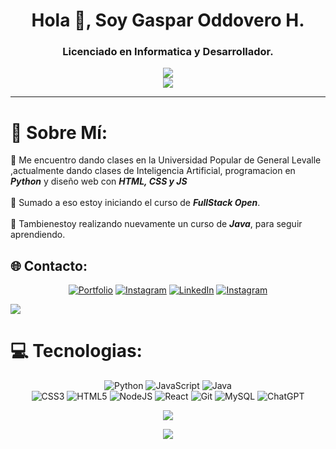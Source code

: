 
<h1 align="center">Hola 👋, Soy Gaspar Oddovero H.</h1>
<h3 align="center">Licenciado en Informatica y Desarrollador.</h3> 
<div align = "center">

[![](https://visitcount.itsvg.in/api?id=Goddovero&icon=5&color=6)](https://visitcount.itsvg.in)
<br>
![](https://github-readme-streak-stats.herokuapp.com/?user=Goddovero&theme=dark&hide_border=false)
</div>

---
# 💫 Sobre Mí: 
🔭 
Me encuentro dando clases en la Universidad Popular de General Levalle ,actualmente dando clases de Inteligencia Artificial, programacion en ***Python*** y diseño web con ***HTML, CSS y JS***
<br><br>
🌱 Sumado a eso estoy iniciando el curso de ***FullStack Open***.
<br><br>
👯 Tambienestoy realizando nuevamente un curso de ***Java***, para seguir aprendiendo.


## 🌐 Contacto:
<div align="center">

[![Portfolio](https://img.shields.io/badge/Portfolio-%23000000.svg?style=for-the-badge&logo=firefox&logoColor=#FF7139)](https://gasparoddovero-portfolio.netlify.app/)
[![Instagram](https://img.shields.io/badge/Instagram-%23E4405F.svg?style=for-the-badge&logo=Instagram&logoColor=white)](https://instagram.com/gasparoddovero)
[![LinkedIn](https://img.shields.io/badge/linkedin-%230077B5.svg?style=for-the-badge&logo=linkedin&logoColor=white)](https://linkedin.com/in/gaspar-o-122803175/) 
[![Instagram](https://img.shields.io/badge/Instagram-%23E4405F.svg?style=for-the-badge&logo=Instagram&logoColor=white)](https://instagram.com/goh.dev) 

</div>

![](https://github-profile-trophy.vercel.app/?username=Goddovero&theme=radical&no-frame=true&no-bg=true&margin-w=4)

# 💻 Tecnologias:
<div align = "center">

![Python](https://img.shields.io/badge/python-3670A0?style=for-the-badge&logo=python&logoColor=ffdd54)
![JavaScript](https://img.shields.io/badge/javascript-%23323330.svg?style=for-the-badge&logo=javascript&logoColor=%23F7DF1E)
![Java](https://img.shields.io/badge/java-%23ED8B00.svg?style=for-the-badge&logo=openjdk&logoColor=white) <br>
![CSS3](https://img.shields.io/badge/css3-%231572B6.svg?style=for-the-badge&logo=css3&logoColor=white) ![HTML5](https://img.shields.io/badge/html5-%23E34F26.svg?style=for-the-badge&logo=html5&logoColor=white) ![NodeJS](https://img.shields.io/badge/node.js-6DA55F?style=for-the-badge&logo=node.js&logoColor=white) ![React](https://img.shields.io/badge/react-%2320232a.svg?style=for-the-badge&logo=react&logoColor=%2361DAFB)
![Git](https://img.shields.io/badge/git-%23F05033.svg?style=for-the-badge&logo=git&logoColor=white) ![MySQL](https://img.shields.io/badge/mysql-4479A1.svg?style=for-the-badge&logo=mysql&logoColor=white) ![ChatGPT](https://img.shields.io/badge/chatGPT-74aa9c?style=for-the-badge&logo=openai&logoColor=white)


![](https://github-readme-stats.vercel.app/api/top-langs/?username=Goddovero&theme=dark&hide_border=false&include_all_commits=true&count_private=true&layout=compact)

![](https://github-readme-stats.vercel.app/api?username=Goddovero&theme=dark&hide_border=false&include_all_commits=true&count_private=true)

</div>

